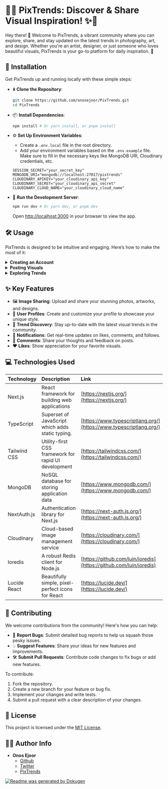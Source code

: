# **📸✨ PixTrends: Discover & Share Visual Inspiration! ✨🎨**

Hey there! 👋 Welcome to PixTrends, a vibrant community where you can explore, share, and stay updated on the latest trends in photography, art, and design. Whether you're an artist, designer, or just someone who loves beautiful visuals, PixTrends is your go-to platform for daily inspiration. 🌟

## 🚀 Installation

Get PixTrends up and running locally with these simple steps:

- ⬇️ **Clone the Repository**:

  ```bash
  git clone https://github.com/onosejoor/PixTrends.git
  cd PixTrends
  ```

- 📦 **Install Dependencies**:

  ```bash
  npm install # Or yarn install, or pnpm install
  ```

- ⚙️ **Set Up Environment Variables**:

  - Create a `.env.local` file in the root directory.
  - Add your environment variables based on the `.env.example` file. Make sure to fill in the necessary keys like MongoDB URI, Cloudinary credentials, etc.

  ```example
  SESSION_SECRET="your_secret_key"
  MONGODB_URI="mongodb://localhost:27017/pixtrends"
  CLOUDINARY_APIKEY="your_cloudinary_api_key"
  CLOUDINARY_SECRET="your_cloudinary_api_secret"
  CLOUDINARY_CLOUD_NAME="your_cloudinary_cloud_name"
  ```

- 🏃 **Run the Development Server**:
  ```bash
  npm run dev # Or yarn dev, or pnpm dev
  ```
  Open [http://localhost:3000](http://localhost:3000) in your browser to view the app.

## 🛠️ Usage

PixTrends is designed to be intuitive and engaging. Here’s how to make the most of it:

<details>
<summary><b>Creating an Account</b></summary>
<br>
1.  **Navigate to the Sign-Up Page**: Click on the "Sign Up" link in the navigation bar.
2.  **Fill in the Required Information**: Provide your name, email, username, and password.
3.  **Verify Your Email**: Enter the OTP (One-Time Password) sent to your email address.
4.  **Start Exploring**: Once your account is verified, you can start exploring the latest trends!

```jsx
// Example: Sign-up form component
<SignUpForm />
```

</details>

<details>
<summary><b>Posting Visuals</b></summary>
<br>
1.  **Go to the Create Page**: Click on the "+" icon in the navigation bar.
2.  **Add Content**: Enter a description and upload your image(s).
3.  **Post**: Click the "Post" button to share your visual with the community.

![Create Post](https://i.imgur.com/your_image_url.png)

</details>

<details>
<summary><b>Exploring Trends</b></summary>
<br>
1.  **Navigate to the Trending Page**: Click on the "Trending" link in the navigation bar.
2.  **Discover**: Browse the latest trending posts and users.
3.  **Search**: Use the search bar to find specific content or users.

```jsx
// Example: Trending page component
<TrendingPosts />
```

</details>

## ✨ Key Features

- 🖼️ **Image Sharing**: Upload and share your stunning photos, artworks, and designs.
- 👤 **User Profiles**: Create and customize your profile to showcase your unique style.
- 🔎 **Trend Discovery**: Stay up-to-date with the latest visual trends in the community.
- 🔔 **Notifications**: Get real-time updates on likes, comments, and follows.
- 💬 **Comments**: Share your thoughts and feedback on posts.
- ❤️ **Likes**: Show appreciation for your favorite visuals.

## 💻 Technologies Used

| Technology   | Description                                          | Link                                                               |
| :----------- | :--------------------------------------------------- | :----------------------------------------------------------------- |
| Next.js      | React framework for building web applications        | [https://nextjs.org/](https://nextjs.org/)                         |
| TypeScript   | Superset of JavaScript which adds static typing.     | [https://www.typescriptlang.org/](https://www.typescriptlang.org/) |
| Tailwind CSS | Utility-first CSS framework for rapid UI development | [https://tailwindcss.com/](https://tailwindcss.com/)               |
| MongoDB      | NoSQL database for storing application data          | [https://www.mongodb.com/](https://www.mongodb.com/)               |
| NextAuth.js  | Authentication library for Next.js                   | [https://next-auth.js.org/](https://next-auth.js.org/)             |
| Cloudinary   | Cloud-based image management service                 | [https://cloudinary.com/](https://cloudinary.com/)                 |
| Ioredis      | A robust Redis client for Node.js                    | [https://github.com/luin/ioredis](https://github.com/luin/ioredis) |
| Lucide React | Beautifully simple, pixel-perfect icons for React    | [https://lucide.dev/](https://lucide.dev/)                         |

## 🤝 Contributing

We welcome contributions from the community! Here's how you can help:

- 🐛 **Report Bugs**: Submit detailed bug reports to help us squash those pesky issues.
- 💡 **Suggest Features**: Share your ideas for new features and improvements.
- 🛠️ **Submit Pull Requests**: Contribute code changes to fix bugs or add new features.

To contribute:

1.  Fork the repository.
2.  Create a new branch for your feature or bug fix.
3.  Implement your changes and write tests.
4.  Submit a pull request with a clear description of your changes.

## 📝 License

This project is licensed under the [MIT License](LICENSE).

## 🧑‍💻 Author Info

- **Onos Ejoor**
  - [Github](https://github.com/onosejoor)
  - [Twitter](https://twitter.com/DevText16)
  - [PixTrends](https://www.pixtrends.vercel.app/DevText16)

[![Readme was generated by Dokugen](https://img.shields.io/badge/Readme%20was%20generated%20by-Dokugen-brightgreen)](https://www.npmjs.com/package/dokugen)
